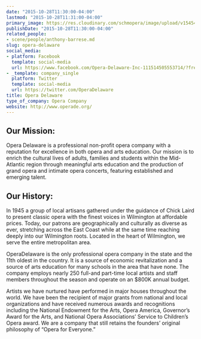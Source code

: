 ```yaml
---
date: "2015-10-28T11:30:00-04:00"
lastmod: "2015-10-28T11:31:00-04:00"
primary_image: https://res.cloudinary.com/schmopera/image/upload/v1545409169/media/webhook-uploads/1446046303123/OD.jpg.jpg
publishDate: "2015-10-28T11:30:00-04:00"
related_people:
- scene/people/anthony-barrese.md
slug: opera-delaware
social_media:
- platform: Facebook
  template: social-media
  url: https://www.facebook.com/Opera-Delaware-Inc-111514505553714/?fref=ts
- _template: company_single
  platform: Twitter
  template: social-media
  url: https://twitter.com/OperaDelaware
title: Opera Delaware
type_of_company: Opera Company
website: http://www.operade.org/
---
```


## Our Mission:

Opera Delaware is a professional non-profit opera company with a reputation for excellence in both opera and arts education. Our mission is to enrich the cultural lives of adults, families and students within the Mid-Atlantic region through meaningful arts education and the production of grand opera and intimate opera concerts, featuring established and emerging talent.

## Our History:

In 1945 a group of local artisans gathered under the guidance of Chick Laird to present classic opera with the finest voices in Wilmington at affordable prices. Today, our patrons are geographically and culturally as diverse as ever, stretching across the East Coast while at the same time reaching deeply into our Wilmington roots. Located in the heart of Wilmington, we serve the entire metropolitan area. 

OperaDelaware is the only professional opera company in the state and the 11th oldest in the country. It is a source of economic revitalization and a source of arts education for many schools in the area that have none. The company employs nearly 250 full-and part-time local artists and staff members throughout the season and operate on an $800K annual budget. 

Artists we have nurtured have performed in major houses throughout the world. We have been the recipient of major grants from national and local organizations and have received numerous awards and recognitions including the National Endowment for the Arts, Opera America, Governor’s Award for the Arts, and National Opera Associations’ Service to Children’s Opera award. We are a company that still retains the founders’ original philosophy of “Opera for Everyone.”
